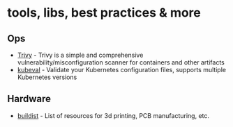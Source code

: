 # tools, libs, best practices & more

## Ops

- [Trivy](https://aquasecurity.github.io/trivy) - Trivy is a simple and comprehensive vulnerability/misconfiguration scanner for containers and other artifacts
- [kubeval](https://github.com/instrumenta/kubeval) - Validate your Kubernetes configuration files, supports multiple Kubernetes versions

## Hardware
- [buildist](https://buildlist.org) - List of resources for 3d printing, PCB manufacturing, etc.
